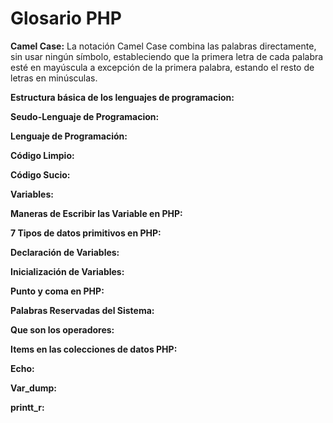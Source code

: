 # Glosario PHP

**Camel Case:** La notación Camel Case combina las palabras directamente, sin usar ningún símbolo, estableciendo que la primera letra de cada palabra esté en mayúscula a excepción de la primera palabra, estando el resto de letras en minúsculas.

**Estructura básica de los lenguajes de programacion:**

**Seudo-Lenguaje de Programacion:**

**Lenguaje de Programación:**

**Código Limpio:**

**Código Sucio:**

**Variables:**

**Maneras de Escribir las Variable en PHP:**

**7 Tipos de datos primitivos en PHP:**

**Declaración de Variables:**

**Inicialización de Variables:**

**Punto y coma en PHP:**

**Palabras Reservadas del Sistema:**

**Que son los operadores:**

**Items en las colecciones de datos PHP:**

**Echo:**

**Var_dump:**

**printt_r:**
